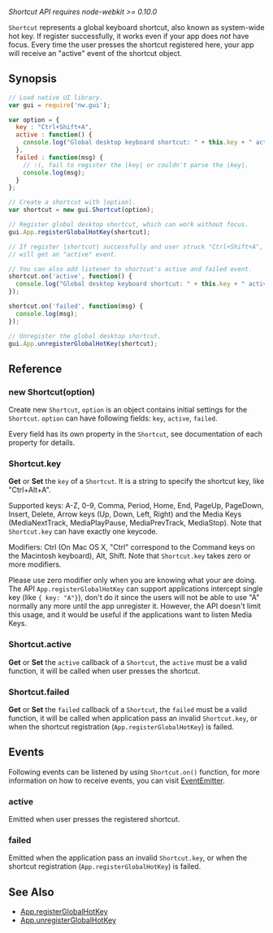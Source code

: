 _Shortcut API requires node-webkit >= 0.10.0_

`Shortcut` represents a global keyboard shortcut, also known as system-wide hot key. If register successfully, it works even if your app does *not* have focus. Every time the user presses the shortcut registered here, your app will receive an "active" event of the shortcut object.

## Synopsis

```js
// Load native UI library.
var gui = require('nw.gui');

var option = {
  key : "Ctrl+Shift+A",
  active : function() {
    console.log("Global desktop keyboard shortcut: " + this.key + " active."); 
  },
  failed : function(msg) {
    // :(, fail to register the |key| or couldn't parse the |key|.
    console.log(msg);
  }
};

// Create a shortcut with |option|.
var shortcut = new gui.Shortcut(option);

// Register global desktop shortcut, which can work without focus.
gui.App.registerGlobalHotKey(shortcut);

// If register |shortcut| successfully and user struck "Ctrl+Shift+A", |shortcut|
// will get an "active" event.

// You can also add listener to shortcut's active and failed event.
shortcut.on('active', function() {
  console.log("Global desktop keyboard shortcut: " + this.key + " active."); 
});

shortcut.on('failed', function(msg) {
  console.log(msg);
});

// Unregister the global desktop shortcut.
gui.App.unregisterGlobalHotKey(shortcut);
```

## Reference

### new Shortcut(option)

Create new `Shortcut`, `option` is an object contains initial settings for the `Shortcut`. `option` can have following fields: `key`, `active`, `failed`.

Every field has its own property in the `Shortcut`, see documentation of each property for details.

### Shortcut.key

**Get** or **Set** the `key` of a `Shortcut`. It is a string to specify the shortcut key, like "Ctrl+Alt+A".

Supported keys: A-Z, 0-9, Comma, Period, Home, End, PageUp, PageDown, Insert, Delete, Arrow keys (Up, Down, Left, Right) and the Media Keys (MediaNextTrack, MediaPlayPause, MediaPrevTrack, MediaStop). Note that `Shortcut.key` can have exactly one keycode.

Modifiers: Ctrl (On Mac OS X, "Ctrl" correspond to the Command keys on the Macintosh keyboard), Alt, Shift. Note that `Shortcut.key` takes zero or more modifiers. 

Please use zero modifier only when you are knowing what your are doing. The API `App.registerGlobalHotKey` can support applications intercept single key (like `{ key: "A"}`), don't do it since the users will not be able to use "A" normally any more until the app unregister it. However, the API doesn't limit this usage, and it would be useful if the applications want to listen Media Keys.

### Shortcut.active

**Get** or **Set** the `active` callback of a `Shortcut`, the `active` must be a valid function, it will be called when user presses the shortcut.

### Shortcut.failed

**Get** or **Set** the `failed` callback of a `Shortcut`, the `failed` must be a valid function, it will be called when application pass an invalid `Shortcut.key`, or when the shortcut registration (`App.registerGlobalHotKey`) is failed.

## Events
Following events can be listened by using `Shortcut.on()` function, for more information on how to receive events, you can visit [EventEmitter](http://nodejs.org/api/events.html#events_class_events_eventemitter).

### active

Emitted when user presses the registered shortcut.

### failed

Emitted when the application pass an invalid `Shortcut.key`, or when the shortcut registration (`App.registerGlobalHotKey`) is failed.

## See Also

* [App.registerGlobalHotKey](App#registerglobalhotkeyshortcut)
* [App.unregisterGlobalHotKey](App#unregisterglobalhotkeyshortcut)